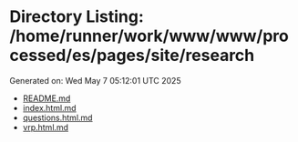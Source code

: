 # Directory Listing: /home/runner/work/www/www/processed/es/pages/site/research
Generated on: Wed May  7 05:12:01 UTC 2025

- [README.md](README.md)
- [index.html.md](index.html.md)
- [questions.html.md](questions.html.md)
- [vrp.html.md](vrp.html.md)
